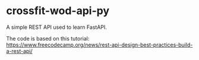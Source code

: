 # crossfit-wod-api-py

A simple REST API used to learn FastAPI.

The code is based on this tutorial: <https://www.freecodecamp.org/news/rest-api-design-best-practices-build-a-rest-api/>
